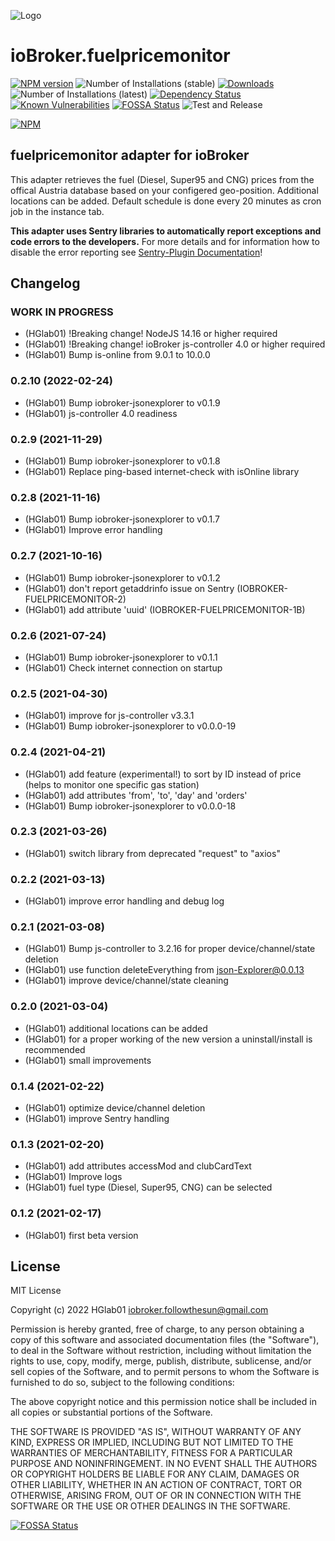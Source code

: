 ![Logo](admin/fuelpricemonitor.png)
# ioBroker.fuelpricemonitor

[![NPM version](http://img.shields.io/npm/v/iobroker.fuelpricemonitor.svg)](https://www.npmjs.com/package/iobroker.fuelpricemonitor)
![Number of Installations (stable)](http://iobroker.live/badges/fuelpricemonitor-stable.svg)
[![Downloads](https://img.shields.io/npm/dm/iobroker.fuelpricemonitor.svg)](https://www.npmjs.com/package/iobroker.fuelpricemonitor)
![Number of Installations (latest)](http://iobroker.live/badges/fuelpricemonitor-installed.svg)
[![Dependency Status](https://img.shields.io/librariesio/release/npm/iobroker.fuelpricemonitor)](https://libraries.io/npm/iobroker.fuelpricemonitor)
[![Known Vulnerabilities](https://snyk.io/test/github/HGlab01/ioBroker.fuelpricemonitor/badge.svg)](https://snyk.io/test/github/HGlab01/ioBroker.fuelpricemonitor)
[![FOSSA Status](https://app.fossa.com/api/projects/git%2Bgithub.com%2FHGlab01%2FioBroker.fuelpricemonitor.svg?type=shield)](https://app.fossa.com/projects/git%2Bgithub.com%2FHGlab01%2FioBroker.fuelpricemonitor?ref=badge_shield)
![Test and Release](https://github.com/HGlab01/ioBroker.fuelpricemonitor/workflows/Test%20and%20Release/badge.svg)

[![NPM](https://nodei.co/npm/iobroker.fuelpricemonitor.png?downloads=true)](https://nodei.co/npm/iobroker.fuelpricemonitor/)

## fuelpricemonitor adapter for ioBroker

This adapter retrieves the fuel (Diesel, Super95 and CNG) prices from the offical Austria database based on your configered geo-position. Additional locations can be added.
Default schedule is done every 20 minutes as cron job in the instance tab.  

**This adapter uses Sentry libraries to automatically report exceptions and code errors to the developers.** For more details and for information how to disable the error reporting see [Sentry-Plugin Documentation](https://github.com/ioBroker/plugin-sentry#plugin-sentry)!  

## Changelog
<!--
    Placeholder for the next version (at the beginning of the line):
    ### __WORK IN PROGRESS__
-->

### __WORK IN PROGRESS__
* (HGlab01) !Breaking change! NodeJS 14.16 or higher required
* (HGlab01) !Breaking change! ioBroker js-controller 4.0 or higher required
* (HGlab01) Bump is-online from 9.0.1 to 10.0.0

### 0.2.10 (2022-02-24)
* (HGlab01) Bump iobroker-jsonexplorer to v0.1.9
* (HGlab01) js-controller 4.0 readiness

### 0.2.9 (2021-11-29)
* (HGlab01) Bump iobroker-jsonexplorer to v0.1.8
* (HGlab01) Replace ping-based internet-check with isOnline library

### 0.2.8 (2021-11-16)
* (HGlab01) Bump iobroker-jsonexplorer to v0.1.7
* (HGlab01) Improve error handling

### 0.2.7 (2021-10-16)
* (HGlab01) Bump iobroker-jsonexplorer to v0.1.2
* (HGlab01) don't report getaddrinfo issue on Sentry (IOBROKER-FUELPRICEMONITOR-2)
* (HGlab01) add attribute 'uuid' (IOBROKER-FUELPRICEMONITOR-1B)

### 0.2.6 (2021-07-24)
* (HGlab01) Bump iobroker-jsonexplorer to v0.1.1
* (HGlab01) Check internet connection on startup

### 0.2.5 (2021-04-30)
* (HGlab01) improve for js-controller v3.3.1
* (HGlab01) Bump iobroker-jsonexplorer to v0.0.0-19

### 0.2.4 (2021-04-21)
* (HGlab01) add feature (experimental!) to sort by ID instead of price (helps to monitor one specific gas station)
* (HGlab01) add attributes 'from', 'to', 'day' and 'orders'
* (HGlab01) Bump iobroker-jsonexplorer to v0.0.0-18

### 0.2.3 (2021-03-26)
* (HGlab01) switch library from deprecated "request" to "axios"

### 0.2.2 (2021-03-13)
* (HGlab01) improve error handling and debug log

### 0.2.1 (2021-03-08)
* (HGlab01) Bump js-controller to 3.2.16 for proper device/channel/state deletion
* (HGlab01) use function deleteEverything from json-Explorer@0.0.13
* (HGlab01) improve device/channel/state cleaning

### 0.2.0 (2021-03-04)
* (HGlab01) additional locations can be added
* (HGlab01) for a proper working of the new version a uninstall/install is recommended
* (HGlab01) small improvements

### 0.1.4 (2021-02-22)
* (HGlab01) optimize device/channel deletion
* (HGlab01) improve Sentry handling

### 0.1.3 (2021-02-20)
* (HGlab01) add attributes accessMod and clubCardText
* (HGlab01) Improve logs
* (HGlab01) fuel type (Diesel, Super95, CNG) can be selected

### 0.1.2 (2021-02-17)
* (HGlab01) first beta version

## License
MIT License

Copyright (c) 2022 HGlab01 <iobroker.followthesun@gmail.com>

Permission is hereby granted, free of charge, to any person obtaining a copy
of this software and associated documentation files (the "Software"), to deal
in the Software without restriction, including without limitation the rights
to use, copy, modify, merge, publish, distribute, sublicense, and/or sell
copies of the Software, and to permit persons to whom the Software is
furnished to do so, subject to the following conditions:

The above copyright notice and this permission notice shall be included in all
copies or substantial portions of the Software.

THE SOFTWARE IS PROVIDED "AS IS", WITHOUT WARRANTY OF ANY KIND, EXPRESS OR
IMPLIED, INCLUDING BUT NOT LIMITED TO THE WARRANTIES OF MERCHANTABILITY,
FITNESS FOR A PARTICULAR PURPOSE AND NONINFRINGEMENT. IN NO EVENT SHALL THE
AUTHORS OR COPYRIGHT HOLDERS BE LIABLE FOR ANY CLAIM, DAMAGES OR OTHER
LIABILITY, WHETHER IN AN ACTION OF CONTRACT, TORT OR OTHERWISE, ARISING FROM,
OUT OF OR IN CONNECTION WITH THE SOFTWARE OR THE USE OR OTHER DEALINGS IN THE
SOFTWARE.


[![FOSSA Status](https://app.fossa.com/api/projects/git%2Bgithub.com%2FHGlab01%2FioBroker.fuelpricemonitor.svg?type=large)](https://app.fossa.com/projects/git%2Bgithub.com%2FHGlab01%2FioBroker.fuelpricemonitor?ref=badge_large)
